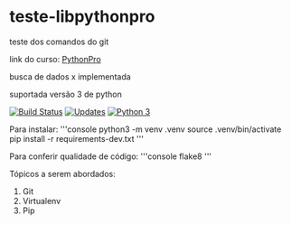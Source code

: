 # teste-libpythonpro
teste dos comandos do git

link do curso: [PythonPro](https://www.google.com/)

busca de dados x implementada

suportada versão 3 de python

[![Build Status](https://travis-ci.com/tiagobfaustino/teste-libpythonpro.svg?branch=master)](https://travis-ci.com/tiagobfaustino/teste-libpythonpro)
[![Updates](https://pyup.io/repos/github/tiagobfaustino/teste-libpythonpro/shield.svg)](https://pyup.io/repos/github/tiagobfaustino/teste-libpythonpro/)
[![Python 3](https://pyup.io/repos/github/tiagobfaustino/teste-libpythonpro/python-3-shield.svg)](https://pyup.io/repos/github/tiagobfaustino/teste-libpythonpro/)

Para instalar:
'''console
python3 -m venv .venv
source .venv/bin/activate
pip install -r requirements-dev.txt
'''

Para conferir qualidade de código:
'''console
flake8
'''

Tópicos a serem abordados:
1. Git
2. Virtualenv
3. Pip